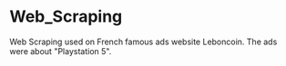 # Web_Scraping

Web Scraping used on French famous ads website Leboncoin.
The ads were about "Playstation 5".
